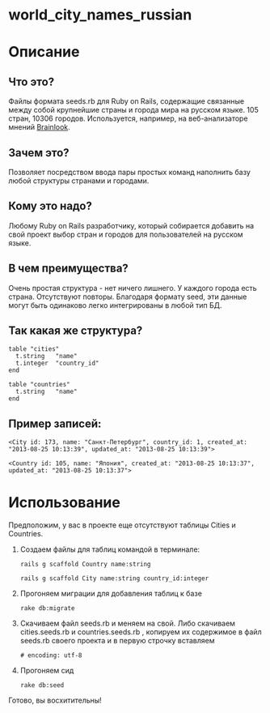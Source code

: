 world_city_names_russian
========================
<h1>Описание</h1>

<h2>Что это?</h2>

<p>Файлы формата seeds.rb для Ruby on Rails, содержащие связанные между собой крупнейшие страны и города мира на русском языке. 105 стран, 10306 городов. Используется, например, на веб-анализаторе мнений <a href="http://brainlook.org/">Brainlook</a>.</p>

<h2>Зачем это?</h2>

<p>Позволяет посредством ввода пары простых команд наполнить базу любой структуры странами и городами. </p>

<h2>Кому это надо?</h2>

<p>Любому Ruby on Rails разработчику, который собирается добавить на свой проект выбор стран и городов для пользователей на русском языке.</p>

<h2>В чем преимущества?</h2>

<p>Очень простая структура - нет ничего лишнего. У каждого города есть страна. Отсутствуют повторы. Благодаря формату seed, эти данные могут быть одинаково легко интегрированы в любой тип БД.</p>

<h2>Так какая же структура?</h2>

<pre><code>table "cities"
  t.string   "name"
  t.integer  "country_id"
end
</code></pre>

<pre><code>table "countries"
  t.string   "name"
end
</code></pre>

<h2>Пример записей:</h2>

<p><code>&lt;City id: 173, name: "Санкт-Петербург", country_id: 1, created_at: "2013-08-25 10:13:39", updated_at: "2013-08-25 10:13:39"&gt;</code></p>

<p><code>&lt;Country id: 105, name: "Япония", created_at: "2013-08-25 10:13:37", updated_at: "2013-08-25 10:13:37"&gt;</code></p>

<h1>Использование</h1>

<p>Предположим, у вас в проекте еще отсутствуют таблицы Cities и Countries.</p>

<ol>
<li>
<p>Создаем файлы для таблиц командой в терминале:</p>

<p><code>rails g scaffold Country name:string</code></p>

<p><code>rails g scaffold City name:string country_id:integer</code></p>
</li>
<li>
<p>Прогоняем миграции для добавления таблиц к базе</p>

<p><code>rake db:migrate</code></p>
</li>
<li>
<p>Скачиваем файл seeds.rb и меняем на свой. Либо скачиваем cities.seeds.rb и countries.seeds.rb , копируем их содержимое в файл seeds.rb своего проекта и в первую строчку вставляем </p>

<p><code># encoding: utf-8</code></p>
</li>
<li>
<p>Прогоняем сид</p>

<p><code>rake db:seed</code></p>
</li>
</ol><p>Готово, вы восхитительны!</p>
